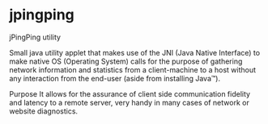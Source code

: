 jpingping
=========

jPingPing utility

Small java utility applet that makes use of the JNI (Java Native Interface) to make native OS (Operating System) calls 
for the purpose of gathering network information and statistics from a client-machine to a host without any interaction 
from the end-user (aside from installing Java™).

Purpose
It allows for the assurance of client side communication fidelity and latency to a remote server, very handy in many cases 
of network or website diagnostics.
